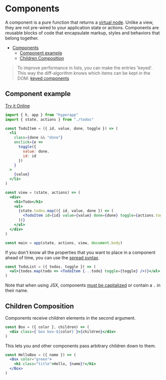 # Components

A component is a pure function that returns a [virtual node](../../concepts/vnodes.md). Unlike a view, they are not pre-wired to your application state or actions. Components are reusable blocks of code that encapsulate markup, styles and behaviors that belong together.

- [Components](#components)
  - [Component example](#component-example)
  - [Children Composition](#children-composition)

> To improve performance in lists, you can make the entries 'keyed'. This way the diff-algorithm knows which items can be kept in the DOM: [keyed components](keys.md)

## Component example
[Try it Online](https://codepen.io/hyperapp/pen/zNxRLy)

```jsx
import { h, app } from "hyperapp"
import { state, actions } from "./todos"

const TodoItem = ({ id, value, done, toggle }) => (
  <li
    class={done && "done"}
    onclick={e =>
      toggle({
        value: done,
        id: id
      })
    }
  >
    {value}
  </li>
)

const view = (state, actions) => (
  <div>
    <h1>Todo</h1>
    <ul>
      {state.todos.map(({ id, value, done }) => (
        <TodoItem id={id} value={value} done={done} toggle={actions.toggle} />
      ))}
    </ul>
  </div>
)

const main = app(state, actions, view, document.body)
```

If you don't know all the properties that you want to place in a component ahead of time, you can use the [spread syntax](https://developer.mozilla.org/en-US/docs/Web/JavaScript/Reference/Operators/Spread_operator).

```jsx
const TodoList = ({ todos, toggle }) => (
  <ul>{todos.map(todo => <TodoItem {...todo} toggle={toggle} />)}</ul>
)
```

Note that when using JSX, components [must be capitalized](https://facebook.github.io/react/docs/jsx-in-depth.html#user-defined-components-must-be-capitalized) or contain a `.` in their name.

## Children Composition

Components receive children elements in the second argument.

```jsx
const Box = ({ color }, children) => (
  <div class={`box box-${color}`}>{children}</div>
)
```

This lets you and other components pass arbitrary children down to them.

```jsx
const HelloBox = ({ name }) => (
  <Box color="green">
    <h1 class="title">Hello, {name}!</h1>
  </Box>
)
```
